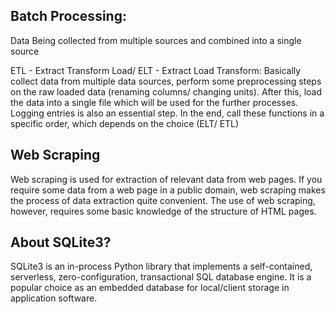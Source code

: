 ## Batch Processing: 
Data Being collected from multiple sources and combined into a single source

ETL - Extract Transform Load/ ELT - Extract Load Transform:
Basically collect data from multiple data sources, perform some preprocessing steps on the raw loaded data (renaming columns/ changing units). After this, load the data into a single file which will be used for the further processes. Logging entries is also an essential step. In the end, call these functions in a specific order, which depends on the choice (ELT/ ETL)

## Web Scraping
Web scraping is used for extraction of relevant data from web pages. If you require some data from a web page in a public domain, web scraping makes the process of data extraction quite convenient. The use of web scraping, however, requires some basic knowledge of the structure of HTML pages.

## About SQLite3?
SQLite3 is an in-process Python library that implements a self-contained, serverless, zero-configuration, transactional SQL database engine. It is a popular choice as an embedded database for local/client storage in application software.